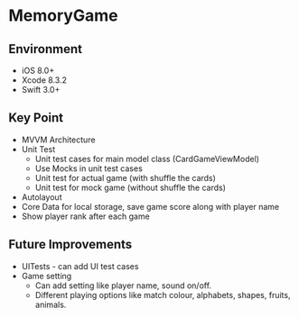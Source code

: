 # MemoryGame

## Environment

- iOS 8.0+
- Xcode 8.3.2
- Swift 3.0+

## Key Point

- MVVM Architecture
- Unit Test
    - Unit test cases for main model class (CardGameViewModel)
    - Use Mocks in unit test cases
    - Unit test for actual game (with shuffle the cards)
    - Unit test for mock game (without shuffle the cards)
- Autolayout
- Core Data for local storage, save game score along with player name
- Show player rank after each game

## Future Improvements

- UITests - can add UI test cases 
- Game setting 
    - Can add setting like player name, sound on/off.
    - Different playing options like match colour, alphabets, shapes, fruits, animals.
